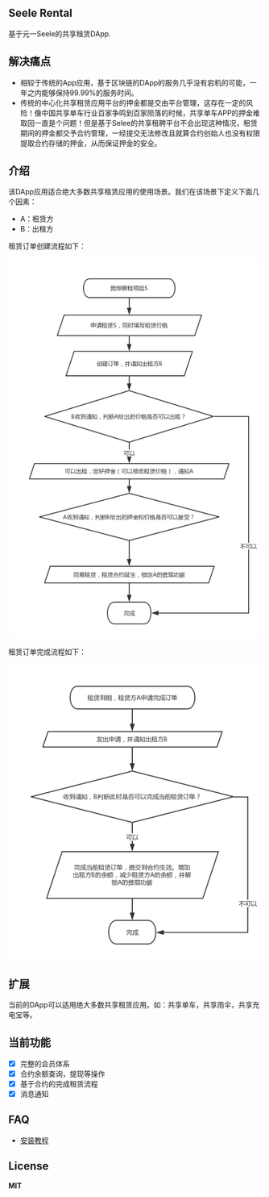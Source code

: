 ## Seele Rental

基于元一Seele的共享租赁DApp.

## 解决痛点

- 相较于传统的App应用，基于区块链的DApp的服务几乎没有宕机的可能，一年之内能够保持99.99%的服务时间。
- 传统的中心化共享租赁应用平台的押金都是交由平台管理，这存在一定的风险！像中国共享单车行业百家争鸣到百家陨落的时候，共享单车APP的押金难取回一直是个问题！但是基于Selee的共享租聘平台不会出现这种情况，租赁期间的押金都交予合约管理，一经提交无法修改且就算合约创始人也没有权限提取合约存储的押金，从而保证押金的安全。

## 介绍

该DApp应用适合绝大多数共享租赁应用的使用场景。我们在该场景下定义下面几个因素：

- A：租赁方
- B：出租方

租赁订单创建流程如下：

![租赁流程](public/images/create-rental-flow.png)

租赁订单完成流程如下：

![租赁订单完成流程](public/images/rental-complete-flow.png)

## 扩展

当前的DApp可以适用绝大多数共享租赁应用。如：共享单车，共享雨伞，共享充电宝等。

## 当前功能

- [x] 完整的会员体系
- [x] 合约余额查询，提现等操作
- [x] 基于合约的完成租赁流程
- [x] 消息通知

## FAQ   

- [安装教程](docs/install.md)

## License

**MIT**
